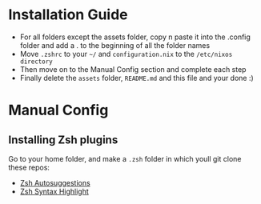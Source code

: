 # Installation Guide
- For all folders except the assets folder, copy n paste it into the .config folder and add a . to the beginning of all the folder names
- Move `.zshrc` to your `~/` and `configuration.nix` to the `/etc/nixos directory`
- Then move on to the Manual Config section and complete each step
- Finally delete the `assets` folder, `README.md` and this file and your done :)

# Manual Config
## Installing Zsh plugins
Go to your home folder, and make a `.zsh` folder in which youll git clone these repos:
* [Zsh Autosuggestions](https://github.com/zsh-users/zsh-autosuggestions)
* [Zsh Syntax Highlight](https://github.com/zsh-users/zsh-syntax-highlighting)
